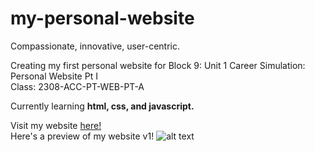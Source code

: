 # my-personal-website

Compassionate, innovative, user-centric.

Creating my first personal website for Block 9: Unit 1 Career Simulation: Personal Website Pt I <br>
Class: 2308-ACC-PT-WEB-PT-A

Currently learning **html, css, and javascript.**

Visit my website [here!](https://jaysirit-org.github.io/my-personal-website/index.html) <br>
Here's a preview of my website v1!
![alt text](https://i.imgur.com/LGInpJf.png)